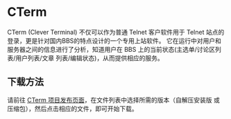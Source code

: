 # CTerm
CTerm (Clever Terminal) 不仅可以作为普通 Telnet 客户软件用于 Telnet 站点的登录，更是针对国内BBS的特点设计的一个专用上站软件。 它在运行中对用户和服务器之间的信息进行了分析，知道用户在 BBS 上的当前状态(主选单/讨论区列表/用户列表/文章 列表/编辑状态)，从而提供相应的服务。

## 下载方法
请前往 [CTerm 项目发布页面](https://github.com/anbangli/cterm/releases)，在文件列表中选择所需的版本（自解压安装版 或 压缩包），然后点击相应的文件，即可开始下载。
